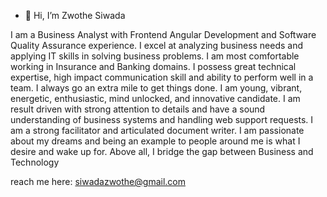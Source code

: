 - 👋 Hi, I’m Zwothe Siwada

I am a Business Analyst with Frontend Angular Development and Software Quality Assurance experience. I excel at analyzing business needs and applying IT skills in solving business problems. I am most comfortable working in Insurance and Banking domains. I possess great technical expertise, high impact communication skill and ability to perform well in a team. I always go an extra mile to get things done. I am young, vibrant, energetic, enthusiastic, mind unlocked, and innovative candidate. I am result driven with strong attention to details and have a sound understanding of business systems and handling web support requests. I am a strong facilitator and articulated document writer. I am passionate about my dreams and being an example to people around me is what I desire and wake up for. Above all, I bridge the gap between Business and Technology

reach me here: siwadazwothe@gmail.com


<!---
Zwothe-Siwada/Zwothe-Siwada is a ✨ special ✨ repository because its `README.md` (this file) appears on your GitHub profile.
You can click the Preview link to take a look at your changes.
--->
